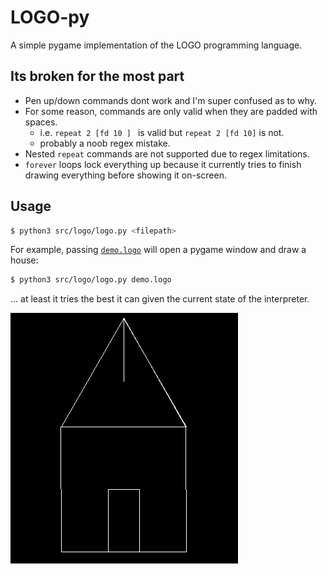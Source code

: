 # LOGO-py

A simple pygame implementation of the LOGO programming language.

## Its broken for the most part

 - Pen up/down commands dont work and I'm super confused as to why.
 - For some reason, commands are only valid when they are padded with spaces.
    - i.e. `repeat 2 [fd 10 ] ` is valid but `repeat 2 [fd 10]` is not.
    - probably a noob regex mistake.
 - Nested `repeat` commands are not supported due to regex limitations.
 - `forever` loops lock everything up because it currently tries to finish drawing everything before showing it on-screen.
## Usage

```bash
$ python3 src/logo/logo.py <filepath>
```

For example, passing [`demo.logo`](demo.logo) will open a pygame window and draw a house:
```bash
$ python3 src/logo/logo.py demo.logo
```

... at least it tries the best it can given the current state of the interpreter.

<img title="demo.logo" alt="demo.logo" src="images/house.png">